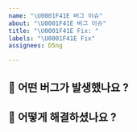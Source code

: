 ```yaml
---
name: "\U0001F41E 버그 이슈"
about: "\U0001F41E 버그 이슈"
title: "\U0001F41E Fix: "
labels: "\U0001F41E Fix"
assignees: D5ng

---
```


## 🐞 어떤 버그가 발생했나요 ?

## 🐞 어떻게 해결하셨나요 ?
